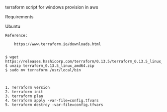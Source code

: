 terraform script for windows provision in aws


Requirements

Ubuntu

    Reference: 
        
        https://www.terraform.io/downloads.html


    $ wget https://releases.hashicorp.com/terraform/0.13.5/terraform_0.13.5_linux_amd64.zip
    $ unzip terraform_0.13.5_linux_amd64.zip
    $ sudo mv terraform /usr/local/bin



    1. Terraform version
    2. terraform init
    3. terraform plan 
    4. terraform apply -var-file=config.tfvars
    5. terraform destroy -var-file=config.tfvars